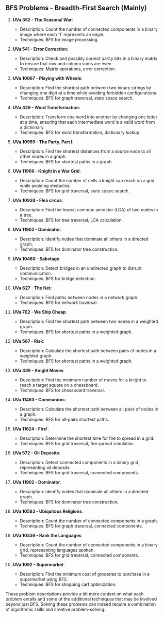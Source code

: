## BFS Problems - Breadth-First Search (Mainly)

1. **UVa 352 - The Seasonal War**:
   - Description: Count the number of connected components in a binary image where each '1' represents an eagle.
   - Techniques: BFS for image processing.

2. **UVa 541 - Error Correction**:
   - Description: Check and possibly correct parity bits in a binary matrix to ensure that row and column sums are even.
   - Techniques: Matrix operations, error correction.

3. **UVa 10067 - Playing with Wheels**:
   - Description: Find the shortest path between two binary strings by changing one digit at a time while avoiding forbidden configurations.
   - Techniques: BFS for graph traversal, state space search.

4. **UVa 429 - Word Transformation**:
   - Description: Transform one word into another by changing one letter at a time, ensuring that each intermediate word is a valid word from a dictionary.
   - Techniques: BFS for word transformation, dictionary lookup.

5. **UVa 10959 - The Party, Part I**:
   - Description: Find the shortest distances from a source node to all other nodes in a graph.
   - Techniques: BFS for shortest paths in a graph.

6. **UVa 11906 - Knight in a War Grid**:
   - Description: Count the number of cells a knight can reach on a grid while avoiding obstacles.
   - Techniques: BFS for grid traversal, state space search.

7. **UVa 10938 - Flea circus**:
   - Description: Find the lowest common ancestor (LCA) of two nodes in a tree.
   - Techniques: BFS for tree traversal, LCA calculation.

8. **UVa 11902 - Dominator**:
   - Description: Identify nodes that dominate all others in a directed graph.
   - Techniques: BFS for dominator tree construction.

9. **UVa 10480 - Sabotage**:
   - Description: Detect bridges in an undirected graph to disrupt communication.
   - Techniques: BFS for bridge detection.

10. **UVa 627 - The Net**:
    - Description: Find paths between nodes in a network graph.
    - Techniques: BFS for network traversal.

11. **UVa 762 - We Ship Cheap**:
    - Description: Find the shortest path between two nodes in a weighted graph.
    - Techniques: BFS for shortest paths in a weighted graph.

12. **UVa 567 - Risk**:
    - Description: Calculate the shortest path between pairs of nodes in a weighted graph.
    - Techniques: BFS for shortest paths in a weighted graph.

13. **UVa 439 - Knight Moves**:
    - Description: Find the minimum number of moves for a knight to reach a target square on a chessboard.
    - Techniques: BFS for chessboard traversal.

14. **UVa 11463 - Commandos**:
    - Description: Calculate the shortest path between all pairs of nodes in a graph.
    - Techniques: BFS for all-pairs shortest paths.

15. **UVa 11624 - Fire!**:
    - Description: Determine the shortest time for fire to spread in a grid.
    - Techniques: BFS for grid traversal, fire spread simulation.

16. **UVa 572 - Oil Deposits**:
    - Description: Detect connected components in a binary grid, representing oil deposits.
    - Techniques: BFS for grid traversal, connected components.

17. **UVa 11902 - Dominator**:
    - Description: Identify nodes that dominate all others in a directed graph.
    - Techniques: BFS for dominator tree construction.

18. **UVa 10583 - Ubiquitous Religions**:
    - Description: Count the number of connected components in a graph.
    - Techniques: BFS for graph traversal, connected components.

19. **UVa 10336 - Rank the Languages**:
    - Description: Count the number of connected components in a binary grid, representing languages spoken.
    - Techniques: BFS for grid traversal, connected components.

20. **UVa 1092 - Supermarket**:
    - Description: Find the minimum cost of groceries to purchase in a supermarket using BFS.
    - Techniques: BFS for shopping cart optimization.

These problem descriptions provide a bit more context on what each problem entails and some of the additional techniques that may be involved beyond just BFS. Solving these problems can indeed require a combination of algorithmic skills and creative problem-solving.
